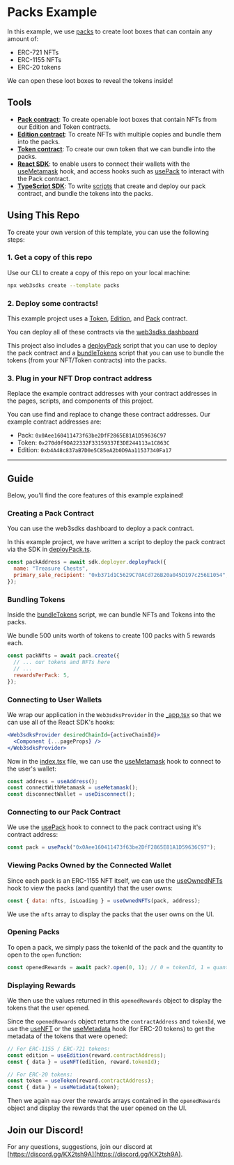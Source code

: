 # Packs Example

In this example, we use [packs](https://docs.web3sdks.com/pre-built-contracts/pack) to create loot boxes that can contain any amount of:

- ERC-721 NFTs
- ERC-1155 NFTs
- ERC-20 tokens

We can open these loot boxes to reveal the tokens inside!

## Tools

- [**Pack contract**](https://docs.web3sdks.com/pre-built-contracts/pack): To create openable loot boxes that contain NFTs from our Edition and Token contracts.
- [**Edition contract**](https://docs.web3sdks.com/pre-built-contracts/edition): To create NFTs with multiple copies and bundle them into the packs.
- [**Token contract**](https://docs.web3sdks.com/pre-built-contracts/token): To create our own token that we can bundle into the packs.
- [**React SDK**](https://docs.web3sdks.com/react): to enable users to connect their wallets with the [useMetamask](https://docs.web3sdks.com/react/react.usemetamask) hook, and access hooks such as [usePack](https://docs.web3sdks.com/react/react.usePack) to interact with the Pack contract.
- [**TypeScript SDK**](https://docs.web3sdks.com/typescript): To write [scripts](./scripts) that create and deploy our pack contract, and bundle the tokens into the packs.

## Using This Repo

To create your own version of this template, you can use the following steps:

### 1. Get a copy of this repo

Use our CLI to create a copy of this repo on your local machine:

```bash
npx web3sdks create --template packs
```

### 2. Deploy some contracts!

This example project uses a [Token](https://docs.web3sdks.com/pre-built-contracts/token), [Edition](https://docs.web3sdks.com/pre-built-contracts/edition), and [Pack](https://docs.web3sdks.com/pre-built-contracts/pack) contract.

You can deploy all of these contracts via the [web3sdks dashboard](https://web3sdks.com/dashboard)

This project also includes a [deployPack](./scripts/deployPack.mjs) script that you can use to deploy the pack contract and a [bundleTokens](./scripts/bundleTokens.mjs) script that you can use to bundle the tokens (from your NFT/Token contracts) into the packs.

### 3. Plug in your NFT Drop contract address

Replace the example contract addresses with your contract addresses in the pages, scripts, and components of this project.

You can use find and replace to change these contract addresses. Our example contract addresses are:

- Pack: `0x0Aee160411473f63be2DfF2865E81A1D59636C97`
- Token: `0x270d0f9DA22332F33159337E3DE244113a1C863C`
- Edition: `0xb4A48c837aB7D0e5C85eA2b0D9Aa11537340Fa17`

---

## Guide

Below, you'll find the core features of this example explained!

### Creating a Pack Contract

You can use the web3sdks dashboard to deploy a pack contract.

In this example project, we have written a script to deploy the pack contract via the SDK in [deployPack.ts](./scripts/deployPack.mjs).

```js
const packAddress = await sdk.deployer.deployPack({
  name: "Treasure Chests",
  primary_sale_recipient: "0xb371d1C5629C70ACd726B20a045D197c256E1054",
});
```

### Bundling Tokens

Inside the [bundleTokens](./scripts/bundleTokens.mjs) script, we can bundle NFTs and Tokens into the packs.

We bundle 500 units worth of tokens to create 100 packs with 5 rewards each.

```jsx
const packNfts = await pack.create({
  // ... our tokens and NFTs here
  // ...
  rewardsPerPack: 5,
});
```

### Connecting to User Wallets

We wrap our application in the `Web3sdksProvider` in the [\_app.tsx](./pages/_app.tsx) so that we can use all of the React SDK's hooks:

```jsx
<Web3sdksProvider desiredChainId={activeChainId}>
  <Component {...pageProps} />
</Web3sdksProvider>
```

Now in the [index.tsx](./pages/index.tsx) file, we can use the [useMetamask](https://docs.web3sdks.com/react/react.usemetamask) hook to connect to the user's wallet:

```jsx
const address = useAddress();
const connectWithMetamask = useMetamask();
const disconnectWallet = useDisconnect();
```

### Connecting to our Pack Contract

We use the [usePack](https://docs.web3sdks.com/react/react.usepack) hook to connect to the pack contract using it's contract address:

```jsx
const pack = usePack("0x0Aee160411473f63be2DfF2865E81A1D59636C97");
```

### Viewing Packs Owned by the Connected Wallet

Since each pack is an ERC-1155 NFT itself, we can use the [useOwnedNFTs](https://docs.web3sdks.com/react/react.useownednfts) hook to view the packs (and quantity) that the user owns:

```jsx
const { data: nfts, isLoading } = useOwnedNFTs(pack, address);
```

We use the `nfts` array to display the packs that the user owns on the UI.

### Opening Packs

To open a pack, we simply pass the tokenId of the pack and the quantity to open to the `open` function:

```jsx
const openedRewards = await pack?.open(0, 1); // 0 = tokenId, 1 = quantity
```

### Displaying Rewards

We then use the values returned in this `openedRewards` object to display the tokens that the user opened.

Since the `openedRewards` object returns the `contractAddress` and `tokenId`, we use the [useNFT](https://docs.web3sdks.com/react/react.usenft) or the
[useMetadata](https://docs.web3sdks.com/react/react.usemetadata) hook (for ERC-20 tokens) to get the metadata of the tokens that were opened:

```jsx
// For ERC-1155 / ERC-721 tokens:
const edition = useEdition(reward.contractAddress);
const { data } = useNFT(edition, reward.tokenId);

// For ERC-20 tokens:
const token = useToken(reward.contractAddress);
const { data } = useMetadata(token);
```

Then we again `map` over the rewards arrays contained in the `openedRewards` object and display the rewards that the user opened on the UI.

## Join our Discord!

For any questions, suggestions, join our discord at [https://discord.gg/KX2tsh9A](https://discord.gg/KX2tsh9A).
